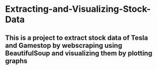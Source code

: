 # Extracting-and-Visualizing-Stock-Data
## This is a project to extract stock data of Tesla and Gamestop by webscraping using BeautifulSoup and visualizing them by plotting graphs
